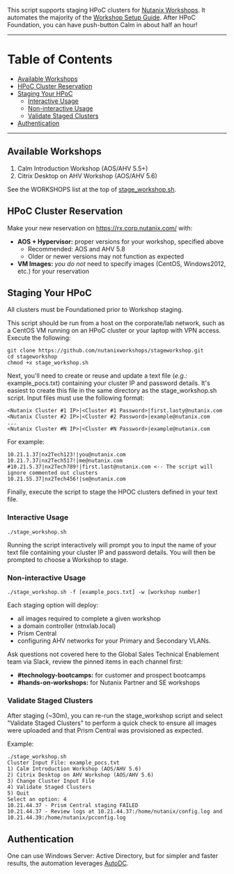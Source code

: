 This script supports staging HPoC clusters for [Nutanix Workshops](https://nutanix.handsonworkshops.com/).
It automates the majority of the [Workshop Setup Guide](http://www.nutanixworkshops.com/en/latest/setup/).
After HPoC Foundation, you can have push-button Calm in about half an hour!

---

# Table of Contents #
<!-- MDTOC maxdepth:6 firsth1:0 numbering:0 flatten:0 bullets:1 updateOnSave:1 -->

- [Available Workshops](#available-workshops)   
- [HPoC Cluster Reservation](#hpoc-cluster-reservation)   
- [Staging Your HPoC](#staging-your-hpoc)   
   - [Interactive Usage](#interactive-usage)   
   - [Non-interactive Usage](#non-interactive-usage)   
   - [Validate Staged Clusters](#validate-staged-clusters)   
- [Authentication](#authentication)   

<!-- /MDTOC -->
---
## Available Workshops ##

1. Calm Introduction Workshop (AOS/AHV 5.5+)
2. Citrix Desktop on AHV Workshop (AOS/AHV 5.6)

See the WORKSHOPS list at the top of [stage_workshop.sh](blob/master/stage_workshop.sh#L8).

## HPoC Cluster Reservation ##

Make your new reservation on https://rx.corp.nutanix.com/ with:

- __AOS + Hypervisor:__ proper versions for your workshop, specified above
  - Recommended: AOS and AHV 5.8
  - Older or newer versions may not function as expected
- __VM Images:__ *you do not* need to specify images (CentOS, Windows2012, etc.) for your reservation

## Staging Your HPoC ##

All clusters must be Foundationed prior to Workshop staging.

This script should be run from a host on the corporate/lab network,
 such as a CentOS VM running on an HPoC cluster or your laptop with VPN access.
Execute the following:

    git clone https://github.com/nutanixworkshops/stageworkshop.git
    cd stageworkshop
    chmod +x stage_workshop.sh

Next, you'll need to create or reuse and update a text file (*e.g.:* example_pocs.txt)
 containing your cluster IP and password details.
 It's easiest to create this file in the same directory as the stage_workshop.sh script.
 Input files must use the following format:

    <Nutanix Cluster #1 IP>|<Cluster #1 Password>|first.lasty@nutanix.com
    <Nutanix Cluster #2 IP>|<Cluster #2 Password>|example@nutanix.com
    ...
    <Nutanix Cluster #N IP>|<Cluster #N Password>|example@nutanix.com

For example:

    10.21.1.37|nx2Tech123!|you@nutanix.com
    10.21.7.37|nx2Tech517!|me@nutanix.com
    #10.21.5.37|nx2Tech789!|first.last@nutanix.com <-- The script will ignore commented out clusters
    10.21.55.37|nx2Tech456!|se@nutanix.com

Finally, execute the script to stage the HPOC clusters defined in your text file.

### Interactive Usage ###

`./stage_workshop.sh`

Running the script interactively will prompt you to input the name of your text file containing your cluster IP and password details. You will then be prompted to choose a Workshop to stage.

### Non-interactive Usage ###

`./stage_workshop.sh -f [example_pocs.txt] -w [workshop number]`

Each staging option will deploy:

- all images required to complete a given workshop
- a domain controller (ntnxlab.local)
- Prism Central
- configuring AHV networks for your Primary and Secondary VLANs.

Ask questions not covered here to the Global Sales Technical Enablement team via Slack, review the pinned items in each channel first:
- __#technology-bootcamps:__ for customer and prospect bootcamps
- __#hands-on-workshops:__ for Nutanix Partner and SE workshops

### Validate Staged Clusters ###

After staging (~30m), you can re-run the stage_workshop script and select "Validate Staged Clusters" to perform a quick check to ensure all images were uploaded and that Prism Central was provisioned as expected.

Example:

    ./stage_workshop.sh
    Cluster Input File: example_pocs.txt
    1) Calm Introduction Workshop (AOS/AHV 5.6)
    2) Citrix Desktop on AHV Workshop (AOS/AHV 5.6)
    3) Change Cluster Input File
    4) Validate Staged Clusters
    5) Quit
    Select an option: 4
    10.21.44.37 - Prism Central staging FAILED
    10.21.44.37 - Review logs at 10.21.44.37:/home/nutanix/config.log and 10.21.44.39:/home/nutanix/pcconfig.log

## Authentication ##

One can use Windows Server: Active Directory, but for simpler and faster results, the automation leverages [AutoDC](documentation/autodc/README.md).
